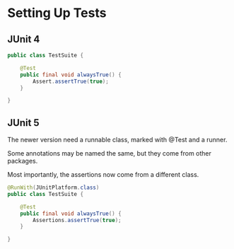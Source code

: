 # Setting Up Tests

## JUnit 4

```java
public class TestSuite {

    @Test
    public final void alwaysTrue() {
        Assert.assertTrue(true);
    }

}
```

## JUnit 5

The newer version need a runnable class, marked with @Test and a runner.

Some annotations may be named the same, but they come from other packages.

Most importantly, the assertions now come from a different class.

```java
@RunWith(JUnitPlatform.class)
public class TestSuite {

    @Test
    public final void alwaysTrue() {
        Assertions.assertTrue(true);
    }

}
```

